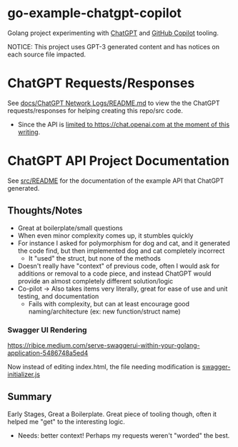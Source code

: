 # go-example-chatgpt-copilot
Golang project experimenting with [ChatGPT](https://openai.com/blog/chatgpt/) and [GitHub Copilot](https://github.com/features/copilot) tooling.

NOTICE: This project uses GPT-3 generated content and has notices on each source file impacted.

# ChatGPT Requests/Responses
See [docs/ChatGPT Network Logs/README.md](/docs/ChatGPT%20Network%20Logs/README.md) to view the the ChatGPT requests/responses for helping creating this repo/src code.
- Since the API is [limited to https://chat.openai.com at the moment of this writing](https://twitter.com/OpenAI/status/1615160228366147585?ref_src=twsrc%5Egoogle%7Ctwcamp%5Eserp%7Ctwgr%5Etweet).

# ChatGPT API Project Documentation
See [src/README](/src/README.md) for the documentation of the example API that ChatGPT generated. 

## Thoughts/Notes
- Great at boilerplate/small questions
- When even minor complexity comes up, it stumbles quickly
- For instance I asked for polymorphism for dog and cat, and it generated the code find, but then implemented dog and cat completely incorrect
    - It "used" the struct, but none of the methods
- Doesn't really have "context" of previous code, often I would ask for additions or removal to a code piece, and instead ChatGPT would provide an almost completely different solution/logic
- Co-pilot -> Also takes items very literally, great for ease of use and unit testing, and documentation
  - Fails with complexity, but can at least encourage good naming/architecture (ex: new function/struct name)

### Swagger UI Rendering
https://ribice.medium.com/serve-swaggerui-within-your-golang-application-5486748a5ed4

Now instead of editing index.html, the file needing modification is [swagger-initializer.js](https://github.com/swagger-api/swagger-ui/blob/master/dist/swagger-initializer.js#L6)

## Summary
Early Stages, Great a Boilerplate. Great piece of tooling though, often it helped me "get" to the interesting logic.
- Needs: better context! Perhaps my requests weren't "worded" the best.

